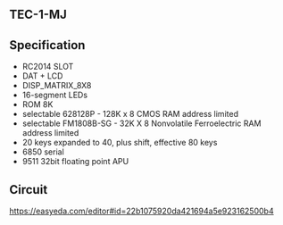 ## TEC-1-MJ

## Specification
* RC2014 SLOT
* DAT + LCD
* DISP_MATRIX_8X8
* 16-segment LEDs
* ROM 8K
* selectable 628128P    - 128K x 8  CMOS RAM                       address limited
* selectable FM1808B-SG - 32K  X 8  Nonvolatile Ferroelectric RAM  address limited 
* 20 keys expanded to 40, plus shift, effective 80 keys
* 6850 serial
* 9511 32bit floating point APU

## Circuit
https://easyeda.com/editor#id=22b1075920da421694a5e923162500b4

